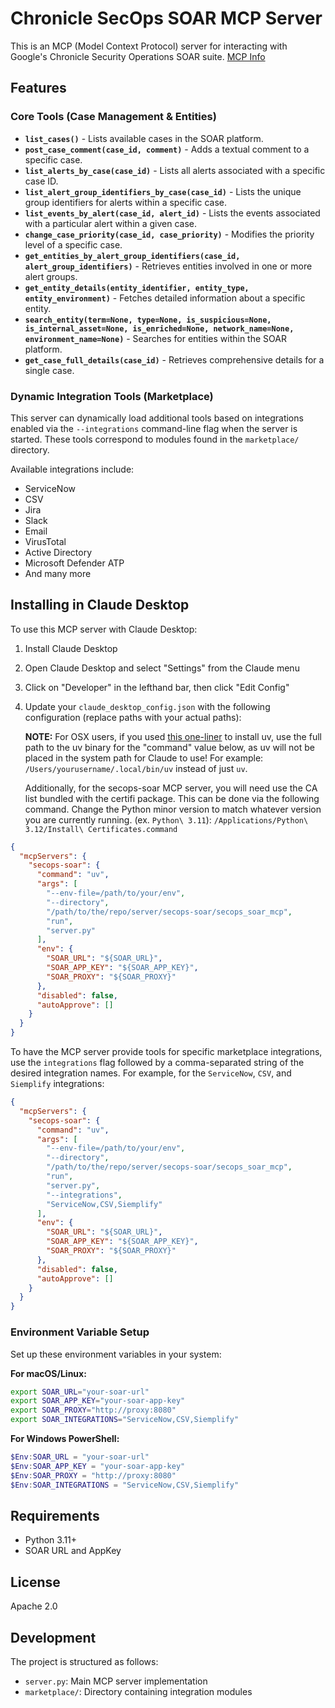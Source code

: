 # Chronicle SecOps SOAR MCP Server

This is an MCP (Model Context Protocol) server for interacting with Google's
Chronicle Security Operations SOAR suite.
[MCP Info](https://modelcontextprotocol.io/introduction)

## Features

### Core Tools (Case Management & Entities)

- **`list_cases()`** - Lists available cases in the SOAR platform.
- **`post_case_comment(case_id, comment)`** - Adds a textual comment to a specific case.
- **`list_alerts_by_case(case_id)`** - Lists all alerts associated with a specific case ID.
- **`list_alert_group_identifiers_by_case(case_id)`** - Lists the unique group identifiers for alerts within a specific case.
- **`list_events_by_alert(case_id, alert_id)`** - Lists the events associated with a particular alert within a given case.
- **`change_case_priority(case_id, case_priority)`** - Modifies the priority level of a specific case.
- **`get_entities_by_alert_group_identifiers(case_id, alert_group_identifiers)`** - Retrieves entities involved in one or more alert groups.
- **`get_entity_details(entity_identifier, entity_type, entity_environment)`** - Fetches detailed information about a specific entity.
- **`search_entity(term=None, type=None, is_suspicious=None, is_internal_asset=None, is_enriched=None, network_name=None, environment_name=None)`** - Searches for entities within the SOAR platform.
- **`get_case_full_details(case_id)`** - Retrieves comprehensive details for a single case.

### Dynamic Integration Tools (Marketplace)

This server can dynamically load additional tools based on integrations enabled via the `--integrations` command-line flag when the server is started. These tools correspond to modules found in the `marketplace/` directory.

Available integrations include:
- ServiceNow
- CSV
- Jira
- Slack
- Email
- VirusTotal
- Active Directory
- Microsoft Defender ATP
- And many more

## Installing in Claude Desktop

To use this MCP server with Claude Desktop:

1.  Install Claude Desktop

2.  Open Claude Desktop and select "Settings" from the Claude menu

3.  Click on "Developer" in the lefthand bar, then click "Edit Config"

4.  Update your `claude_desktop_config.json` with the following configuration
    (replace paths with your actual paths):
    
    **NOTE:** For OSX users, if you used [this one-liner](https://docs.astral.sh/uv/getting-started/installation/#standalone-installer) to install uv, use the full path to the uv binary for the "command" value below, as uv will not be placed in the system path for Claude to use! For example: `/Users/yourusername/.local/bin/uv` instead of just `uv`.

    Additionally, for the secops-soar MCP server, you will need use the CA list bundled with the certifi package. This can be done via the following command. Change the Python minor version to match whatever version you are currently running. (ex. `Python\ 3.11`):
    `/Applications/Python\ 3.12/Install\ Certificates.command`

```json
{
  "mcpServers": {
    "secops-soar": {
      "command": "uv",
      "args": [
        "--env-file=/path/to/your/env",
        "--directory",
        "/path/to/the/repo/server/secops-soar/secops_soar_mcp",
        "run",
        "server.py"
      ],
      "env": {
        "SOAR_URL": "${SOAR_URL}",
        "SOAR_APP_KEY": "${SOAR_APP_KEY}",
        "SOAR_PROXY": "${SOAR_PROXY}"
      },
      "disabled": false,
      "autoApprove": []
    }
  }
}
```

To have the MCP server provide tools for specific marketplace integrations, use the `integrations` flag followed by a comma-separated string of the desired integration names. For example, for the `ServiceNow`, `CSV`, and `Siemplify` integrations:
```json
{
  "mcpServers": {
    "secops-soar": {
      "command": "uv",
      "args": [
        "--env-file=/path/to/your/env",
        "--directory",
        "/path/to/the/repo/server/secops-soar/secops_soar_mcp",
        "run",
        "server.py",
        "--integrations",
        "ServiceNow,CSV,Siemplify"
      ],
      "env": {
        "SOAR_URL": "${SOAR_URL}",
        "SOAR_APP_KEY": "${SOAR_APP_KEY}",
        "SOAR_PROXY": "${SOAR_PROXY}"
      },
      "disabled": false,
      "autoApprove": []
    }
  }
}
```

### Environment Variable Setup

Set up these environment variables in your system:

**For macOS/Linux:**
```bash
export SOAR_URL="your-soar-url"
export SOAR_APP_KEY="your-soar-app-key"
export SOAR_PROXY="http://proxy:8080"
export SOAR_INTEGRATIONS="ServiceNow,CSV,Siemplify"
```

**For Windows PowerShell:**
```powershell
$Env:SOAR_URL = "your-soar-url"
$Env:SOAR_APP_KEY = "your-soar-app-key"
$Env:SOAR_PROXY = "http://proxy:8080"
$Env:SOAR_INTEGRATIONS = "ServiceNow,CSV,Siemplify"
```

## Requirements

-   Python 3.11+
-   SOAR URL and AppKey

## License

Apache 2.0

## Development

The project is structured as follows:

-   `server.py`: Main MCP server implementation
-   `marketplace/`: Directory containing integration modules
